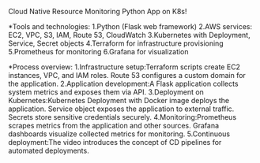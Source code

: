 Cloud Native Resource Monitoring Python App on K8s!

*Tools and technologies:
 1.Python (Flask web framework)
 2.AWS services: EC2, VPC, S3, IAM, Route 53, CloudWatch
 3.Kubernetes with Deployment, Service, Secret objects
 4.Terraform for infrastructure provisioning
 5.Prometheus for monitoring
 6.Grafana for visualization

*Process overview:
1.Infrastructure setup:Terraform scripts create EC2 instances, VPC, and IAM roles.
Route 53 configures a custom domain for the application.
2.Application development:A Flask application collects system metrics and exposes them via API.
3.Deployment on Kubernetes:Kubernetes Deployment with Docker image deploys the application.
Service object exposes the application to external traffic.
Secrets store sensitive credentials securely.
4.Monitoring:Prometheus scrapes metrics from the application and other sources.
Grafana dashboards visualize collected metrics for monitoring.
5.Continuous deployment:The video introduces the concept of CD pipelines for automated deployments.
